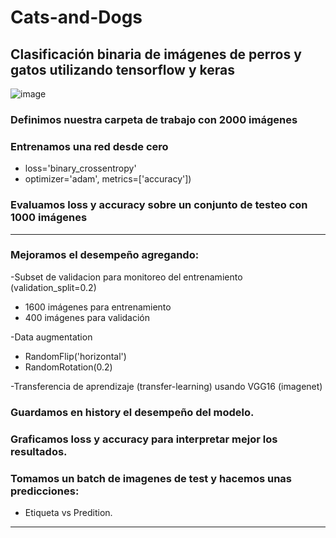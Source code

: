 # Cats-and-Dogs
## Clasificación binaria de imágenes de perros y gatos utilizando tensorflow y keras

![image](https://user-images.githubusercontent.com/105322443/221880377-5429baee-d157-4a36-9ba7-8036ec10cab2.png)

### Definimos nuestra carpeta de trabajo con 2000 imágenes

### Entrenamos una red desde cero
* loss='binary_crossentropy'
* optimizer='adam', metrics=['accuracy']) 

### Evaluamos loss y accuracy sobre un conjunto de testeo con 1000 imágenes

---

### Mejoramos el desempeño agregando:

-Subset de validacion para monitoreo del entrenamiento (validation_split=0.2)
* 1600 imágenes para entrenamiento
* 400 imágenes para validación

-Data augmentation
* RandomFlip('horizontal')
* RandomRotation(0.2)

-Transferencia de aprendizaje (transfer-learning) usando VGG16 (imagenet)

### Guardamos en history el desempeño del modelo.

### Graficamos loss y accuracy para interpretar mejor los resultados. 

### Tomamos un batch de imagenes de test y hacemos unas predicciones:
* Etiqueta vs Predition.
---
